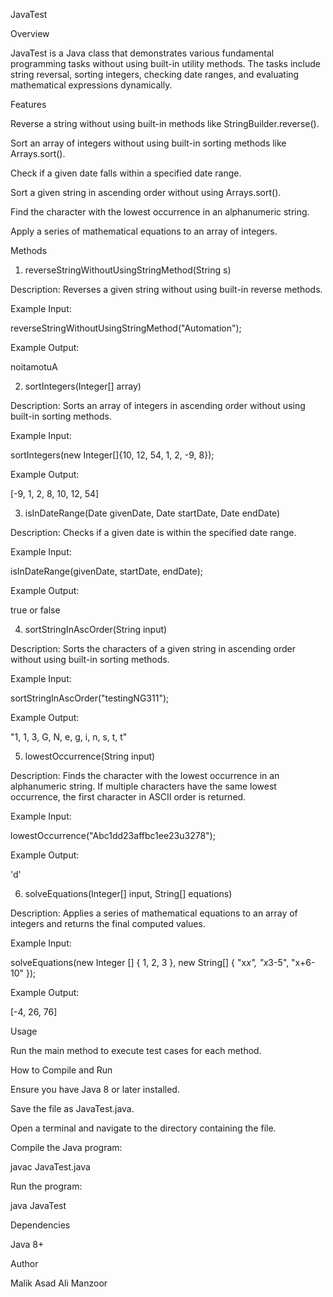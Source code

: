 JavaTest

Overview

JavaTest is a Java class that demonstrates various fundamental programming tasks without using built-in utility methods. The tasks include string reversal, sorting integers, checking date ranges, and evaluating mathematical expressions dynamically.

Features

Reverse a string without using built-in methods like StringBuilder.reverse().

Sort an array of integers without using built-in sorting methods like Arrays.sort().

Check if a given date falls within a specified date range.

Sort a given string in ascending order without using Arrays.sort().

Find the character with the lowest occurrence in an alphanumeric string.

Apply a series of mathematical equations to an array of integers.

Methods

1. reverseStringWithoutUsingStringMethod(String s)

Description: Reverses a given string without using built-in reverse methods.

Example Input:

reverseStringWithoutUsingStringMethod("Automation");

Example Output:

noitamotuA

2. sortIntegers(Integer[] array)

Description: Sorts an array of integers in ascending order without using built-in sorting methods.

Example Input:

sortIntegers(new Integer[]{10, 12, 54, 1, 2, -9, 8});

Example Output:

[-9, 1, 2, 8, 10, 12, 54]

3. isInDateRange(Date givenDate, Date startDate, Date endDate)

Description: Checks if a given date is within the specified date range.

Example Input:

isInDateRange(givenDate, startDate, endDate);

Example Output:

true or false

4. sortStringInAscOrder(String input)

Description: Sorts the characters of a given string in ascending order without using built-in sorting methods.

Example Input:

sortStringInAscOrder("testingNG311");

Example Output:

"1, 1, 3, G, N, e, g, i, n, s, t, t"

5. lowestOccurrence(String input)

Description: Finds the character with the lowest occurrence in an alphanumeric string. If multiple characters have the same lowest occurrence, the first character in ASCII order is returned.

Example Input:

lowestOccurrence("Abc1dd23affbc1ee23u3278");

Example Output:

'd'

6. solveEquations(Integer[] input, String[] equations)

Description: Applies a series of mathematical equations to an array of integers and returns the final computed values.

Example Input:

solveEquations(new Integer [] { 1, 2, 3 }, new String[] { "x*x", "x*3-5", "x+6-10" });

Example Output:

[-4, 26, 76]

Usage

Run the main method to execute test cases for each method.

How to Compile and Run

Ensure you have Java 8 or later installed.

Save the file as JavaTest.java.

Open a terminal and navigate to the directory containing the file.

Compile the Java program:

javac JavaTest.java

Run the program:

java JavaTest

Dependencies

Java 8+

Author

Malik Asad Ali Manzoor
